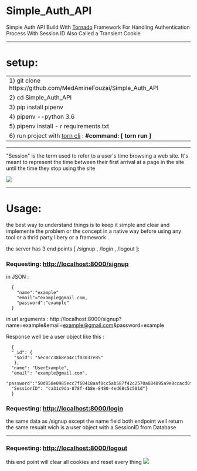 # Simple_Auth_API
Simple Auth API  Build With  <a href="https://www.tornadoweb.org/en/stable/">Tornado</a>  Framework For Handling Authentication Process With Session ID Also Called a Transient Cookie

---------------------------------------

# setup:
<table>
<tr>
<td> 1)  git clone https://github.com/MedAmineFouzai/Simple_Auth_API </td>
</tr>
<tr>
<td> 2) cd Simple_Auth_API</td>
</tr>
<tr>
<td> 3) pip install pipenv</td>
</tr>
</tr>
<td> 4) pipenv --python 3.6</td>
</tr>
<tr>
<td> 5) pipenv install - r requirements.txt</td>
</tr>
<tr>
  <td>
    6) run project with <a href="https://pypi.org/project/torn/">torn cli</a> : <b>#command: [ torn run ] </b>  </td>
 </tr>
</table>

---------------------------------------

"Session" is the term used to refer to a user's time browsing a web site. It's meant to represent the time between their first arrival at a page in the site until the time they stop using the site

![](https://github.com/MedAmineFouzai/Simple_Auth_API/blob/master/Captures/easy.jpg)


---------------------------------------

# Usage:

the best way to understand things is to keep it simple and clear and implemente the problem or the concept in a native way  before using any tool or a thrid party libery or a framework .


the server has 3 end points [ /signup , /login , /logout ]:


### Requesting: [http://localhost:8000/signup](http://localhost:8000/signup)

 in JSON : 
      
      {
        "name":"example"
        "email"="example@gmail.com,
        "password":"example"
      }


in url arguments : http://localhost:8000/signup?name=example&email=example@gmail.com&password=example

Response well be a user object like this :
     
      {  
      "_id": {
       "$oid": "5ec0cc38b8ea4c1f03037e85"
       }, 
      "name": "UserExample", 
      "email": "example@gmail.com", 
      "password":"50d858e0985ecc7f60418aaf0cc5ab587f42c2570a884095a9e8ccacd0f6545c", 
      "SessionID": "ca31c9da-878f-4b8e-8480-4ed68c5c581d"}
      }

### Requesting: [http://localhost:8000/login](http://localhost:8000/login)

the same data as /signup except the name field
both endpoint well return the same resualt wich is a user object with a SessionID from Database 


---------------------------------

### Requesting: [http://localhost:8000/logout](http://localhost:8000/logout)

this end point will clear all cookies and reset every thing 
![](https://github.com/MedAmineFouzai/Simple_Auth_API/blob/master/Captures/Capture.PNG)


